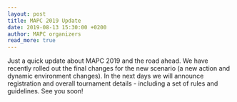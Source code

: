 ```yaml
---
layout: post
title: MAPC 2019 Update
date: 2019-08-13 15:30:00 +0200
author: MAPC organizers
read_more: true
---
```


Just a quick update about MAPC 2019 and the road ahead. We have recently rolled out the final changes for the new scenario (a new action and dynamic environment changes). In the next days we will announce registration and overall tournament details - including a set of rules and guidelines. See you soon!